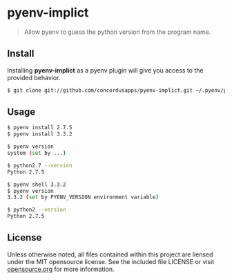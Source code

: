 # pyenv-implict
> Allow pyenv to guess the python version from the program name.

## Install

Installing **pyenv-implict** as a pyenv plugin will give you access to the provided behavior.

```sh
$ git clone git://github.com/concordusapps/pyenv-implict.git ~/.pyenv/plugins/pyenv-implict
```

## Usage

```sh
$ pyenv install 2.7.5
$ pyenv install 3.3.2

$ pyenv version
system (set by ...)

$ python2.7 --version
Python 2.7.5

$ pyenv shell 3.3.2
$ pyenv version
3.3.2 (set by PYENV_VERSION environment variable)

$ python2 --version
Python 2.7.5
```

## License
Unless otherwise noted, all files contained within this project are liensed under the MIT opensource license. See the included file LICENSE or visit [opensource.org][] for more information.

[opensource.org]: http://opensource.org/licenses/MIT
